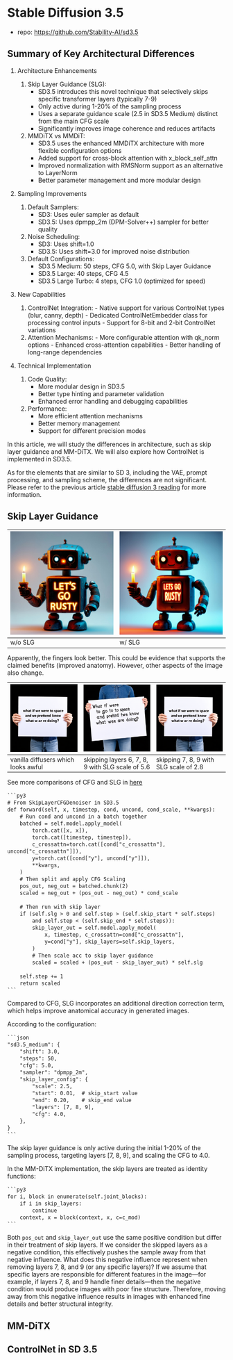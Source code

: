 # Stable Diffusion 3.5

- repo: <https://github.com/Stability-AI/sd3.5>

## Summary of Key Architectural Differences

1. Architecture Enhancements
   1. Skip Layer Guidance (SLG):
         - SD3.5 introduces this novel technique that selectively skips specific transformer layers (typically 7-9)
         - Only active during 1-20% of the sampling process
         - Uses a separate guidance scale (2.5 in SD3.5 Medium) distinct from the main CFG scale
         - Significantly improves image coherence and reduces artifacts
   2. MMDiTX vs MMDiT:
        - SD3.5 uses the enhanced MMDiTX architecture with more flexible configuration options
        - Added support for cross-block attention with x_block_self_attn
        - Improved normalization with RMSNorm support as an alternative to LayerNorm
        - Better parameter management and more modular design
2. Sampling Improvements
   1. Default Samplers:
         - SD3: Uses euler sampler as default
         - SD3.5: Uses dpmpp_2m (DPM-Solver++) sampler for better quality
   2. Noise Scheduling:
         - SD3: Uses shift=1.0
         - SD3.5: Uses shift=3.0 for improved noise distribution
   3. Default Configurations:
         - SD3.5 Medium: 50 steps, CFG 5.0, with Skip Layer Guidance
         - SD3.5 Large: 40 steps, CFG 4.5
         - SD3.5 Large Turbo: 4 steps, CFG 1.0 (optimized for speed)
3. New Capabilities
    1. ControlNet Integration:
            - Native support for various ControlNet types (blur, canny, depth)
            - Dedicated ControlNetEmbedder class for processing control inputs
            - Support for 8-bit and 2-bit ControlNet variations
    2. Attention Mechanisms:
            - More configurable attention with qk_norm options
            - Enhanced cross-attention capabilities
            - Better handling of long-range dependencies

4. Technical Implementation

   1. Code Quality:
      - More modular design in SD3.5
      - Better type hinting and parameter validation
      - Enhanced error handling and debugging capabilities
   2. Performance:
      - More efficient attention mechanisms
      - Better memory management
      - Support for different precision modes

In this article, we will study the differences in architecture, such as skip layer guidance and MM-DiTX. We will also explore how ControlNet is implemented in SD3.5.

As for the elements that are similar to SD 3, including the VAE, prompt processing, and sampling scheme, the differences are not significant. Please refer to the previous article [stable diffusion 3 reading](./stable_diffusion_3_reading.md) for more information.

## Skip Layer Guidance

|![alt text](../../../images/image-95.png) | ![alt text](../../../images/image-96.png)|
|---|---|
| w/o SLG | w/ SLG |

Apparently, the fingers look better. This could be evidence that supports the claimed benefits (improved anatomy). However, other aspects of the image also change.

|![alt text](../../../images/image-98.png) | ![alt text](../../../images/image-97.png)|![alt text](../../../images/image-99.png)|
|---|---|---|
| vanilla diffusers which looks awful| skipping layers 6, 7, 8, 9 with SLG scale of 5.6| skipping 7, 8, 9 with SLG scale of 2.8|

See more comparisons of CFG and SLG in [here](https://sandner.art/sd-35-medium-skip-layer-guidance-and-fix-composition-hands-and-anatomy/)

    ```py3
    # From SkipLayerCFGDenoiser in SD3.5
    def forward(self, x, timestep, cond, uncond, cond_scale, **kwargs):
        # Run cond and uncond in a batch together
        batched = self.model.apply_model(
            torch.cat([x, x]),
            torch.cat([timestep, timestep]),
            c_crossattn=torch.cat([cond["c_crossattn"], uncond["c_crossattn"]]),
            y=torch.cat([cond["y"], uncond["y"]]),
            **kwargs,
        )
        # Then split and apply CFG Scaling
        pos_out, neg_out = batched.chunk(2)
        scaled = neg_out + (pos_out - neg_out) * cond_scale

        # Then run with skip layer
        if (self.slg > 0 and self.step > (self.skip_start * self.steps)
            and self.step < (self.skip_end * self.steps)):
            skip_layer_out = self.model.apply_model(
                x, timestep, c_crossattn=cond["c_crossattn"],
                y=cond["y"], skip_layers=self.skip_layers,
            )
            # Then scale acc to skip layer guidance
            scaled = scaled + (pos_out - skip_layer_out) * self.slg

        self.step += 1
        return scaled
    ```

Compared to CFG, SLG incorporates an additional direction correction term, which helps improve anatomical accuracy in generated images.

According to the configuration:

    ```json
    "sd3.5_medium": {
        "shift": 3.0,
        "steps": 50,
        "cfg": 5.0,
        "sampler": "dpmpp_2m",
        "skip_layer_config": {
            "scale": 2.5,
            "start": 0.01,  # skip_start value
            "end": 0.20,    # skip_end value
            "layers": [7, 8, 9],
            "cfg": 4.0,
        },
    }
    ```
The skip layer guidance is only active during the initial 1-20% of the sampling process, targeting layers [7, 8, 9], and scaling the CFG to 4.0.

In the MM-DiTX implementation, the skip layers are treated as identity functions:

    ```py3
    for i, block in enumerate(self.joint_blocks):
        if i in skip_layers:
            continue
        context, x = block(context, x, c=c_mod)
    ```

Both `pos_out` and `skip_layer_out` use the same positive condition but differ in their treatment of skip layers. If we consider the skipped layers as a negative condition, this effectively pushes the sample away from that negative influence. What does this negative influence represent when removing layers 7, 8, and 9 (or any specific layers)? If we assume that specific layers are responsible for different features in the image—for example, if layers 7, 8, and 9 handle finer details—then the negative condition would produce images with poor fine structure. Therefore, moving away from this negative influence results in images with enhanced fine details and better structural integrity.

## MM-DiTX

## ControlNet in SD 3.5

